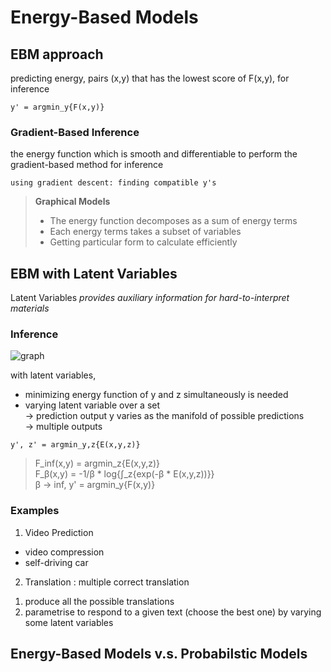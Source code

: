 # Energy-Based Models

## EBM approach
predicting energy, pairs (x,y) that has the lowest score of F(x,y), for inference   

``` y' = argmin_y{F(x,y)} ```   

### Gradient-Based Inference
the energy function which is smooth and differentiable to perform the gradient-based method for inference   

``` using gradient descent: finding compatible y's ```   

> __Graphical Models__   
> + The energy function decomposes as a sum of energy terms   
> + Each energy terms takes a subset of variables   
> + Getting particular form to calculate efficiently

## EBM with Latent Variables
Latent Variables _provides auxiliary information for hard-to-interpret materials_   

### Inference
![graph](https://atcold.github.io/pytorch-Deep-Learning/images/week07/07-1/fig1.png)   

with latent variables,
+ minimizing energy function of y and z simultaneously is needed   
+ varying latent variable over a set   
  -> prediction output y varies as the manifold of possible predictions   
  -> multiple outputs   

``` y', z' = argmin_y,z{E(x,y,z)} ```   

> F_inf(x,y) = argmin_z{E(x,y,z)}   
> F_β(x,y) = -1/β * log{∫_z{exp(-β * E(x,y,z))}}   
> β -> inf, y' = argmin_y{F(x,y)}   

### Examples
1. Video Prediction
  - video compression
  - self-driving car

2. Translation
: multiple correct translation   
  1) produce all the possible translations   
  2) parametrise to respond to a given text (choose the best one) by varying some latent variables   
  
## Energy-Based Models v.s. Probabilstic Models
